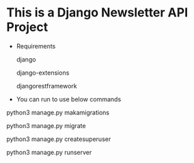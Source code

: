 # This is a Django Newsletter API Project

- Requirements

  django

  django-extensions

  djangorestframework

- You can run to use below commands

python3 manage.py makamigrations

python3 manage.py migrate

python3 manage.py createsuperuser

python3 manage.py runserver
